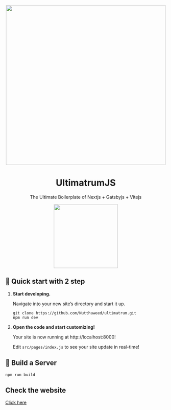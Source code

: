 <p align="center"><img src="https://i.ibb.co/ZLfL0fF/Ultimatrum-removebg-preview.png" height="500"/></p>
<h1 align="center"> UltimatrumJS </h1>
<p align="center"> The Ultimate Boilerplate of Nextjs + Gatsbyjs + Vitejs </p>
<p align= "center"><img src="https://i.ibb.co/PGbXBr6/Ultimatrum.png" width="200"/></p>

## 🚀 Quick start with 2 step

1.  **Start developing.**

    Navigate into your new site’s directory and start it up.

    ```shell
    git clone https://github.com/Nutthaweed/ultimatrum.git
    npm run dev
    ```

2.  **Open the code and start customizing!**

    Your site is now running at http://localhost:8000!

    Edit `src/pages/index.js` to see your site update in real-time!



## 🚀 Build a Server

```shell
npm run build
```

## Check the website
<a href="https://typescript-example-fb6mg32rb-nutthaweed.vercel.app/">Click here</a>
